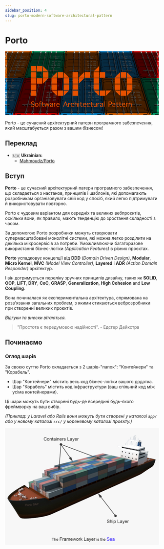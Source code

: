 ```yaml
---
sidebar_position: 4
slug: porto-modern-software-architectural-pattern
---
```


# Porto

![](./images/porto-logo.png)

Porto - це сучасний архітектурний патерн програмного забезпечення, який масштабується разом з вашим бізнесом!

## Переклад

* 🇺🇦 **Ukrainian:**
    * [Mahmoudz/Porto](https://github.com/PetroOstapuk/Porto)

## Вступ

**Porto** - це сучасний архітектурний патерн програмного забезпечення, що складається з настанов, принципів і шаблонів, 
які допомагають розробникам організовувати свій код у спосіб, який легко підтримувати й використовувати повторно.

Porto є чудовим варіантом для середніх та великих вебпроєктів, оскільки вони, як правило, мають тенденцію до зростання 
складності з часом.

За допомогою Porto розробники можуть створювати супермасштабовані монолітні системи, які можна легко розділити 
на декілька мікросервісів за потреби.
Уможливлюючи багаторазове використання бізнес-логіки *(Application Features)* в різних проєктах.

**Porto** успадковує концепції від **DDD** _(Domain Driven Design)_, **Modular**, **Micro Kernel**, 
**MVC** _(Model View Controller)_, **Layered** і **ADR** _(Action Domain Responder)_ архітектур.

І він дотримується переліку зручних принципів дизайну, таких як  **SOLID**, **OOP**, **LIFT**, **DRY**, **CoC**, 
**GRASP**, **Generalization**, **High Cohesion** and **Low Coupling**.

Вона починалася як експериментальна архітектура, спрямована на розв'язання загальних проблем, з якими стикаються 
веброзробники при створенні великих проєктів.

_Відгуки та внески вітаються._

> "Простота є передумовою надійності". - Едсгер Дейкстра

## Починаємо

### Огляд шарів

За своєю суттю Porto складається з 2 шарів-"папок": "Контейнери" та "Корабель".

- Шар "Контейнери" містить весь код бізнес-логіки вашого додатка.
- Шар "Корабель" містить код інфраструктури (ваш спільний код між усіма контейнерами).

Ці шари можуть бути створені будь-де всередині будь-якого фреймворку на ваш вибір.

*(Приклад: у Laravel або Rails вони можуть бути створені у каталозі `app/` або у новому каталозі `src/` 
у кореневому каталозі проєкту.)*

![](./images/porto_visual_diagram.png)